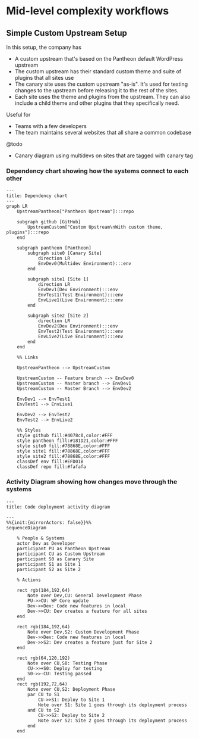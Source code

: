 # Mid-level complexity workflows

## Simple Custom Upstream Setup

In this setup, the company has

- A custom upstream that's based on the Pantheon default WordPress upstream
- The custom upstream has their standard custom theme and suite of plugins that all sites use
- The canary site uses the custom upstream "as-is". It's used for testing changes to the upstream before releasing it to the rest of the sites.
- Each site uses the theme and plugins from the upstream. They can also include a child theme and other plugins that they specifically need.

Useful for

- Teams with a few developers
- The team maintains several websites that all share a common codebase

@todo

- Canary diagram using multidevs on sites that are tagged with canary tag

### Dependency chart showing how the systems connect to each other

```mermaid
---
title: Dependency chart
---
graph LR
    UpstreamPantheon["Pantheon Upstream"]:::repo

    subgraph github [GitHub]
        UpstreamCustom["Custom Upstream\nWith custom theme, plugins"]:::repo
    end

    subgraph pantheon [Pantheon]
        subgraph site0 [Canary Site]
            direction LR
            EnvDev0(Multidev Environment):::env
        end

        subgraph site1 [Site 1]
            direction LR
            EnvDev1(Dev Environment):::env
            EnvTest1(Test Environment):::env
            EnvLive1(Live Environment):::env
        end

        subgraph site2 [Site 2]
            direction LR
            EnvDev2(Dev Environment):::env
            EnvTest2(Test Environment):::env
            EnvLive2(Live Environment):::env
        end
    end

    %% Links
    
    UpstreamPantheon --> UpstreamCustom

    UpstreamCustom -- Feature branch --> EnvDev0
    UpstreamCustom -- Master branch --> EnvDev1
    UpstreamCustom -- Master Branch --> EnvDev2

    EnvDev1 --> EnvTest1
    EnvTest1 --> EnvLive1

    EnvDev2 --> EnvTest2
    EnvTest2 --> EnvLive2

    %% Styles
    style github fill:#4078c0,color:#FFF
    style pantheon fill:#181D21,color:#FFF
    style site0 fill:#78868E,color:#FFF
    style site1 fill:#78868E,color:#FFF
    style site2 fill:#78868E,color:#FFF
    classDef env fill:#EFD01B
    classDef repo fill:#fafafa

```

### Activity Diagram showing how changes move through the systems

```mermaid
---
title: Code deployment activity diagram

---
%%{init:{mirrorActors: false}}%%
sequenceDiagram

    % People & Systems
    actor Dev as Developer
    participant PU as Pantheon Upstream
    participant CU as Custom Upstream
    participant S0 as Canary Site
    participant S1 as Site 1
    participant S2 as Site 2

    % Actions

    rect rgb(184,192,64)
        Note over Dev,CU: General Development Phase
        PU->>CU: WP Core update
        Dev->>Dev: Code new features in local
        Dev->>CU: Dev creates a feature for all sites
    end

    rect rgb(184,192,64)
        Note over Dev,S2: Custom Development Phase
        Dev->>Dev: Code new features in local
        Dev->>S2: Dev creates a feature just for Site 2
    end

    rect rgb(64,120,192)
        Note over CU,S0: Testing Phase
        CU->>+S0: Deploy for testing
        S0->>-CU: Testing passed
    end
    rect rgb(192,72,64)
        Note over CU,S2: Deployment Phase
        par CU to S1
            CU->>S1: Deploy to Site 1
            Note over S1: Site 1 goes through its deployment process
        and CU to S2
            CU->>S2: Deploy to Site 2
            Note over S2: Site 2 goes through its deployment process
        end
    end

```
